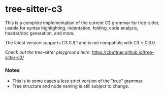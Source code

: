 # tree-sitter-c3
This is a complete implementation of the current C3 grammar for tree-sitter, usable for syntax highlighting, indentation, folding, code analysis, header/doc generation, and more.

The latest version supports C3 0.6.1 and is not compatible with C3 < 0.6.0.

_Check out the tree-sitter playground here:_ https://cbuttner.github.io/tree-sitter-c3/

### Notes
- This is in some cases a less strict version of the "true" grammar.
- Tree structure and node naming is still subject to change.

